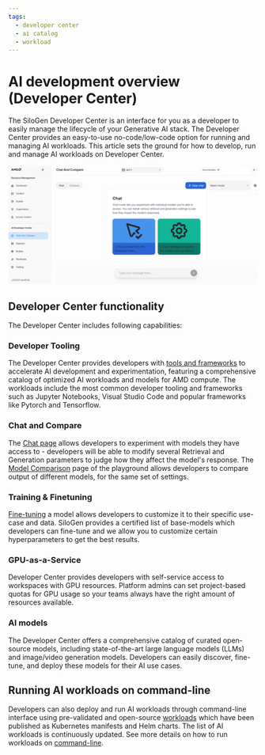 ```yaml
---
tags:
  - developer center
  - ai catalog
  - workload
---
```


# AI development overview (Developer Center)

The SiloGen Developer Center is an interface for you as a developer to easily manage the lifecycle of your Generative AI stack. The Developer Center provides an easy-to-use no-code/low-code option for running and managing AI workloads. This article sets the ground for how to develop, run and manage AI workloads on Developer Center.

![The introduction page to Developer Center outlines the main chat features.](../img/ai-development/devcenter-introduction.png)

## Developer Center functionality

The Developer Center includes following capabilities:

### Developer Tooling

The Developer Center provides developers with [tools and frameworks](./ai-catalog.md) to accelerate AI development and experimentation, featuring a comprehensive catalog of optimized AI workloads and models for AMD compute. The workloads include the most common developer tooling and frameworks such as Jupyter Notebooks, Visual Studio Code and popular frameworks like Pytorch and Tensorflow.

### Chat and Compare

The [Chat page](./inference/chat.md) allows developers to experiment with models they have access to - developers will be able to modify several Retrieval and Generation parameters to judge how they affect the model's response. The [Model Comparison](./inference/compare.md) page of the playground allows developers to compare output of different models, for the same set of settings.

### Training & Finetuning

[Fine-tuning](./training/fine-tuning.md) a model allows developers to customize it to their specific use-case and data. SiloGen provides a certified list of base-models which developers can fine-tune and we allow you to customize certain hyperparameters to get the best results.

### GPU-as-a-Service

Developer Center provides developers with self-service access to workspaces with GPU resources. Platform admins can set project-based quotas for GPU usage so your teams always have the right amount of resources available.

### AI models

The Developer Center offers a comprehensive catalog of curated open-source models, including state-of-the-art large language models (LLMs) and image/video generation models. Developers can easily discover, fine-tune, and deploy these models for their AI use cases.

## Running AI workloads on command-line

Developers can also deploy and run AI workloads through command-line interface using pre-validated and open-source [workloads](https://github.com/silogen/ai-workloads) which have been published as Kubernetes manifests and Helm charts. The list of AI workloads is continuously updated.
See more details on how to run workloads on [command-line](../../../../../../../ai-workloads/workloads/workloads-overview).
